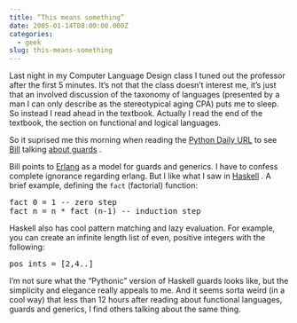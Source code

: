 ```yaml
---
title: “This means something”
date: 2005-01-14T08:00:00.000Z
categories:
  - geek
slug: this-means-something
---
```

Last night in my Computer Language Design class I tuned out the professor after the first 5 minutes. It’s not that the class doesn’t interest me, it’s just that an involved discussion of the taxonomy of languages (presented by a man I can only describe as the stereotypical aging CPA) puts me to sleep. So instead I read ahead in the textbook. Actually I read the end of the textbook, the section on functional and logical languages.

So it suprised me this morning when reading the [Python Daily URL][1]  to see [Bill][2]  talking [about guards][3]  .

Bill points to [Erlang][4]  as a model for guards and generics. I have to confess complete ignorance regarding erlang. But I like what I saw in [Haskell][5] . A brief example, defining the `fact` (factorial) function:

<pre class="literal-block">fact 0 = 1 -- zero step
fact n = n * fact (n-1) -- induction step
</pre>

Haskell also has cool pattern matching and lazy evaluation. For example, you can create an infinite length list of even, positive integers with the following:

<pre class="literal-block">pos_ints = [2,4..]
</pre>

I’m not sure what the “Pythonic” version of Haskell guards looks like, but the simplicity and elegance really appeals to me. And it seems sorta weird (in a cool way) that less than 12 hours after reading about functional languages, guards and generics, I find others talking about the same thing.



 [1]: http://www.pythonware.com/daily
 [2]: http://llimllib.f2o.org/blog
 [3]: http://llimllib.f2o.org/blog/serve/entry/pygenerics
 [4]: http://erlang.org
 [5]: http://www.haskell.org/
